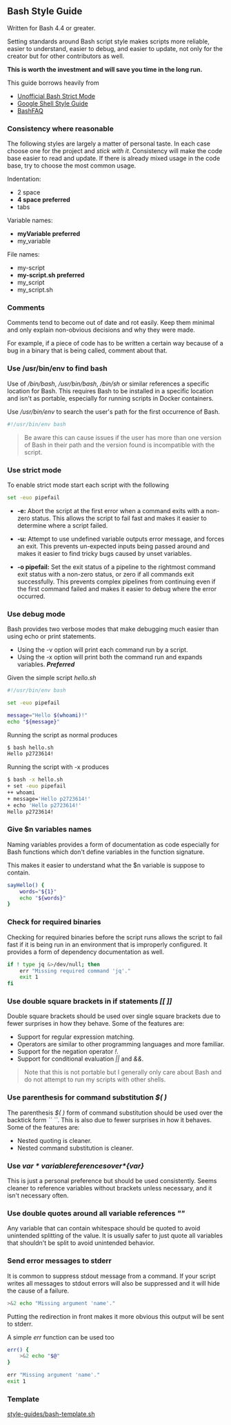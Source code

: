 ## Bash Style Guide

Written for Bash 4.4 or greater.

Setting standards around Bash script style makes scripts more reliable, easier to understand,
easier to debug, and easier to update, not only for the creator but for other contributors as well.

**This is worth the investment and will save you time in the long run.**

This guide borrows heavily from

- [Unofficial Bash Strict Mode](http://redsymbol.net/articles/unofficial-bash-strict-mode/)
- [Google Shell Style Guide](https://google.github.io/styleguide/shell.xml)
- [BashFAQ](http://mywiki.wooledge.org/BashFAQ)

### Consistency where reasonable

The following styles are largely a matter of personal taste. In each case choose one for the
project and *stick with it*. Consistency will make the code base easier to read and update. If
there is already mixed usage in the code base, try to choose the most common usage.

Indentation:

- 2 space
- **4 space preferred**
- tabs

Variable names:

- **myVariable preferred**
- my_variable

File names:

- my-script
- **my-script.sh preferred**
- my_script
- my_script.sh

### Comments

Comments tend to become out of date and rot easily. Keep them minimal and only explain non-obvious
decisions and why they were made.

For example, if a piece of code has to be written a certain way because of a bug in a binary that
is being called, comment about that.

### Use /usr/bin/env to find bash

Use of */bin/bash*, */usr/bin/bash*, */bin/sh* or similar references a specific location for Bash. 
This requires Bash to be installed in a specific location and isn't as portable, especially for 
running scripts in Docker containers.

Use */usr/bin/env* to search the user's path for the first occurrence of Bash.

```bash
#!/usr/bin/env bash
```

> Be aware this can cause issues if the user has more than one version of Bash in their path and 
the version found is incompatible with the script.

### Use strict mode

To enable strict mode start each script with the following

```bash
set -euo pipefail
```

- **-e:** Abort the script at the first error when a command exits with a non-zero status. This 
allows the script to fail fast and makes it easier to  determine where a script failed.

- **-u:** Attempt to use undefined variable outputs error message, and forces an exit. This 
prevents un-expected inputs being passed around and makes it easier to find tricky bugs caused 
by unset variables.

- **-o pipefail:** Set the exit status of a pipeline to the rightmost command exit status with a
non-zero status, or zero if all commands exit successfully. This prevents complex pipelines from
continuing even if the first command failed and makes it easier to debug where the error occurred.

### Use debug mode

Bash provides two verbose modes that make debugging much easier than using echo or print statements.

- Using the -v option will print each command run by a script.
- Using the -x option will print both the command run and expands variables. ***Preferred***

Given the simple script *hello.sh*

```bash
#!/usr/bin/env bash

set -euo pipefail

message="Hello $(whoami)!"
echo "${message}"
```

Running the script as normal produces

```bash
$ bash hello.sh
Hello p2723614!
```

Running the script with -x produces

```bash
$ bash -x hello.sh
+ set -euo pipefail
++ whoami
+ message='Hello p2723614!'
+ echo 'Hello p2723614!'
Hello p2723614!
```

### Give $n variables names

Naming variables provides a form of documentation as code especially for Bash functions which
don't define variables in the function signature.

This makes it easier to understand what the $n variable is suppose to contain.

```bash
sayHello() {
    words="${1}"
    echo "${words}"
}
```

### Check for required binaries

Checking for required binaries before the script runs allows the script to fail fast if it is
being run in an environment that is improperly configured. It provides a form of dependency 
documentation as well.

```bash
if ! type jq &>/dev/null; then
	err "Missing required command 'jq'."
	exit 1
fi
```

### Use double square brackets in if statements *[[ ]]*

Double square brackets should be used over single square brackets due to fewer surprises in how 
they behave. Some of the features are:

- Support for regular expression matching.
- Operators are similar to other programming languages and more familiar.
- Support for the negation operator *!*.
- Support for conditional evaluation *\||* and *&&*.

> Note that this is not portable but I generally only care about Bash and do not attempt to run my
scripts with other shells.

### Use parenthesis for command substitution *$( )*

The parenthesis *$( )* form of command substitution should be used over the backtick form *\`` ``*.
This is also due to fewer surprises in how it behaves. Some of the features are:

- Nested quoting is cleaner.
- Nested command substitution is cleaner.

### Use *$var* variable references over *${var}*

This is just a personal preference but should be used consistently. Seems cleaner to reference
variables without brackets unless necessary, and it isn't necessary often.

### Use double quotes around all variable references *""*

Any variable that can contain whitespace should be quoted to avoid unintended splitting of the 
value. It is usually safer to just quote all variables that shouldn't be split to avoid unintended
behavior.

### Send error messages to stderr

It is common to suppress stdout message from a command. If your script writes all messages to stdout
errors will also be suppressed and it will hide the cause of a failure.

```bash
>&2 echo "Missing argument 'name'."
```

Putting the redirection in front makes it more obvious this output will be sent to stderr.

A simple *err* function can be used too

```bash
err() {
    >&2 echo "$@"
}

err "Missing argument 'name'."
exit 1
```

### Template

[style-guides/bash-template.sh](https://github.com/jzbruno/jzbruno.github.io/blob/master/style-guides/bash-template.sh)
